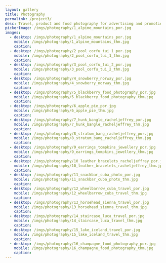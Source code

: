 ```yaml
---
layout: gallery
title: Photography
permalink: /project3/
desc: Travel, product and food photography for advertising and promotion.
pickerImage: /imgs/photography/1_alpine_mountains_por.jpg
images:
  - desktop: /imgs/photography/1_alpine_mountains_por.jpg
    mobile: /imgs/photography/1_alpine_mountains_thm.jpg
    caption: 
  - desktop: /imgs/photography/2_pool_corfu_tui_1_por.jpg
    mobile: /imgs/photography/2_pool_corfu_tui_1_thm.jpg
    caption: 
  - desktop: /imgs/photography/3_pool_corfu_tui_2_por.jpg
    mobile: /imgs/photography/3_pool_corfu_tui_2_thm.jpg
    caption: 
  - desktop: /imgs/photography/4_snowberry_norway_por.jpg
    mobile: /imgs/photography/4_snowberry_norway_thm.jpg
    caption: 
  - desktop: /imgs/photography/5_blackberry_food_photography_por.jpg
    mobile: /imgs/photography/5_blackberry_food_photography_thm.jpg
    caption: 
  - desktop: /imgs/photography/6_apple_pie_por.jpg
    mobile: /imgs/photography/6_apple_pie_thm.jpg
    caption: 
  - desktop: /imgs/photography/7_hunk_bangle_racheljeffrey_por.jpg
    mobile: /imgs/photography/7_hunk_bangle_racheljeffrey_thm.jpg
    caption: 
  - desktop: /imgs/photography/8_stratum_bang_racheljeffrey_por.jpg
    mobile: /imgs/photography/8_stratum_bang_racheljeffrey_thm.jpg
    caption: 
  - desktop: /imgs/photography/9_earrings_tompkins_jewellery_por.jpg
    mobile: /imgs/photography/9_earrings_tompkins_jewellery_thm.jpg
    caption: 
  - desktop: /imgs/photography/10_leather_bracelets_racheljeffrey_por.jpg
    mobile: /imgs/photography/10_leather_bracelets_racheljeffrey_thm.jpg
    caption:
  - desktop: /imgs/photography/11_snackbar_cuba_photo_por.jpg
    mobile: /imgs/photography/11_snackbar_cuba_photo_thm.jpg
    caption:
  - desktop: /imgs/photography/12_wheelbarrow_cuba_travel_por.jpg
    mobile: /imgs/photography/12_wheelbarrow_cuba_travel_thm.jpg
    caption:
  - desktop: /imgs/photography/13_horsehead_sienna_travel_por.jpg
    mobile: /imgs/photography/13_horsehead_sienna_travel_thm.jpg
    caption:
  - desktop: /imgs/photography/14_staircase_luca_travel_por.jpg
    mobile: /imgs/photography/14_staircase_luca_travel_thm.jpg
    caption:
  - desktop: /imgs/photography/15_lake_iceland_travel_por.jpg
    mobile: /imgs/photography/15_lake_iceland_travel_thm.jpg
    caption:
  - desktop: /imgs/photography/16_champagne_food_photography_por.jpg
    mobile: /imgs/photography/16_champagne_food_photography_thm.jpg
    caption:
---
```

